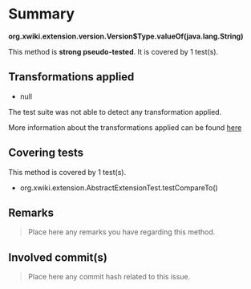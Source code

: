 # Summary
**org.xwiki.extension.version.Version$Type.valueOf(java.lang.String)**

This method is **strong pseudo-tested**.
It is covered by 1 test(s). 


## Transformations applied

- null


The test suite was not able to detect any transformation applied.

More information about the transformations applied can be found [here](https://github.com/STAMP-project/pitest-descartes)

## Covering tests
This method is covered by 1 test(s).
* org.xwiki.extension.AbstractExtensionTest.testCompareTo()


## Remarks
> Place here any remarks you have regarding this method.

## Involved commit(s)

> Place here any commit hash related to this issue.

